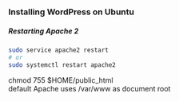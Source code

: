 ### Installing WordPress on Ubuntu

##### Restarting Apache 2
```bash
sudo service apache2 restart
# or 
sudo systemctl restart apache2
```

chmod 755 $HOME/public_html
<br>
default Apache uses /var/www as document root
